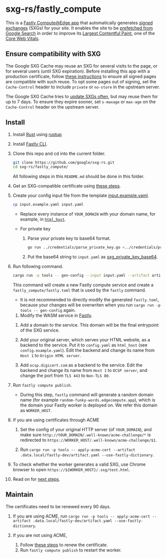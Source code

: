 <!--
Copyright 2021 Google LLC

Licensed under the Apache License, Version 2.0 (the "License");
you may not use this file except in compliance with the License.
You may obtain a copy of the License at

    https://www.apache.org/licenses/LICENSE-2.0

Unless required by applicable law or agreed to in writing, software
distributed under the License is distributed on an "AS IS" BASIS,
WITHOUT WARRANTIES OR CONDITIONS OF ANY KIND, either express or implied.
See the License for the specific language governing permissions and
limitations under the License.
-->

# sxg-rs/fastly_compute

This is a [Fastly Compute@Edge app](https://www.fastly.com/products/edge-compute/serverless) that
automatically generates [signed exchanges](https://web.dev/signed-exchanges/) (SXGs)
for your site. It enables the site to be [prefetched from Google
Search](https://developers.google.com/search/docs/advanced/experience/signed-exchange)
in order to improve its [Largest Contentful Paint](https://web.dev/lcp/),
one of the [Core Web Vitals](https://web.dev/vitals/).

## Ensure compatibility with SXG

The Google SXG Cache may reuse an SXG for several visits to the page, or for
several users (until SXG expiration). Before installing this app with a
production certificate, follow [these
instructions](https://developers.google.com/search/docs/advanced/experience/signed-exchange#additional-requirements-for-google-search)
to ensure all signed pages are compatible with such reuse. To opt some pages
out of signing, set the `Cache-Control` header to include `private` or
`no-store` in the upstream server.

The Google SXG Cache tries to [update SXGs
often](https://developers.google.com/search/docs/advanced/experience/signed-exchange#:~:text=Regardless%20of%20the,the%20SXG%20response.),
but may reuse them for up to 7 days. To ensure they expire sooner, set
`s-maxage` or `max-age` on the `Cache-Control` header on the upstream server.

## Install

1. Install [Rust](https://www.rust-lang.org/tools/install) using
   [rustup](https://rustup.rs/)

1. Install [Fastly CLI](https://github.com/fastly/cli).

1. Clone this repo and cd into the current folder.
   ```bash
   git clone https://github.com/google/sxg-rs.git
   cd sxg-rs/fastly_compute/
   ```
   All following steps in this `README.md` should be done in this folder.

1. Get an SXG-compatible certificate
   using [these steps](../credentials/README.md#get-an-sxg_compatible-certificate).

1. Create your config input file from the template
   [input.example.yaml](../input.example.yaml).
   ```bash
   cp input.example.yaml input.yaml
   ```

   - Replace every instance of `YOUR_DOMAIN` with your domain name,
     for example, in [`html_host`](../input.example.yaml#L18).

   - For private key
      1. Parse your private key to base64 format.
         ```bash
         go run ../credentials/parse_private_key.go <../credentials/privkey.pem
         ```
      1. Put the base64 string to `input.yaml` as
         [sxg_private_key_base64](../input.example.yaml#L55).

1. Run following command.
   ```bash
   cargo run -p tools -- gen-config --input input.yaml --artifact artifact.yaml --platform fastly
   ```
   This command will create a new Fastly compute service and create a `fastly_compute/fastly.toml` that
   is used by the `fastly` command.

   - It is not recommended to directly modify the generated `fastly.toml`, because your changes will be
     overwriten when you run `cargo run -p tools -- gen-config` again.

   1. Modify the WASM service in [Fastly](https://manage.fastly.com/).

   <!--TODO: Use CLI to add domains and backends-->
   1. Add a domain to the service.
      This domain will be the final entrypoint of the SXG service.

   1. Add your original server, which serves your HTML website,
      as a backend to the service.
      Put it to `config.yaml` as `html_host` (see `config.example.yaml`).
      Edit the backend and change its name from `Host 1` to `Origin HTML server`.

   1. Add `ocsp.digicert.com` as a backend to the service.
      Edit the backend and change its name from `Host 1` to `OCSP server`,
      and change the port from `TLS 443` to `Non-TLS 80`.

1. Run `fastly compute publish`.

   - During this step, `fastly` command will generate a random domain name (for example `random-funky-words.edgecompute.app`),
     which is the domain your Fastly worker is deployed on.
     We refer this domain as `WORKER_HOST`.

1. If you are using certificates through ACME

   1. Set the config of your original HTTP server (of `YOUR_DOMAIN`),
      and make sure `http://YOUR_DOMAIN/.well-known/acme-challenge/*` is redirected to
      `https://WORKER_HOST/.well-known/acme-challenge/$1`.

   1. Run `cargo run -p tools -- apply-acme-cert --artifact .data.local/fastly-dev/artifact.yaml --use-fastly-dictionary`.

1. To check whether the worker generates a valid SXG,
   use Chrome browser to open `https://${WORKER_HOST}/.sxg/test.html`.

1. Read on for [next steps](../README.md#next-steps).

## Maintain

The certificates need to be renewed every 90 days.

1. If you are using ACME, run
   `cargo run -p tools -- apply-acme-cert --artifact .data.local/fastly-dev/artifact.yaml --use-fastly-dictionary`.

1. If you are not using ACME,
   1. Follow [these steps](../credentials/README.md#renew-certificate) to renew
      the certificate.
   1. Run `fastly compute publish` to restart the worker.
